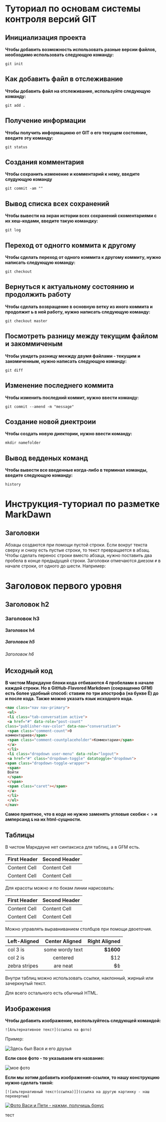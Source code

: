 # Туториал по основам системы контроля версий GIT


## Инициализация проекта 
**Чтобы добавить возможность использовать разные версии файлов, необходимо использовать следующую команду:**

~~~fix
git init 
~~~


## Как добавить файл в отслеживание 
**Чтобы добавить файл на отслеживание, используйте следующую команду:**

~~~~fix
git add .
~~~~

## Получение информации
**Чтобы получить информациюю от GIT о его текущем состояние, введите эту команду:**

~~~fix
git status
~~~

## Создания комментария
**Чтобы сохранить изменение и комментарий к нему, введите слудующую команду**

~~~fix
git commit -am ""   
~~~

## Вывод списка всех сохранений 
**Чтобы вывести на экран истории всех сохранений скоментариями с их хеш-кодами, введите такую командку:**
~~~fix
git log 
~~~

## Переход от одногго коммита к другому
**Чтобы сделать переход от одного коммита к другому коммиту, нужно написать следующую команду:**

~~~fix
git checkout
~~~

## Вернуться к актуальному состоянию и продолжить работу
**Чтобы сделать возвращение в основную ветку из иного коммита и продолжит ь в ней работу, нужно написать следующую команду:**
~~~fix
git checkout master
~~~

## Посмотреть разницу между текущим файлом и закоммиченым
**Чтобы увидеть разницу менжду двумя файлами - текущим и закомиченным, нужно написать следующую команду:**

~~~fix
git diff
~~~

## Изменение последнего коммита
**Чтобы изменить последний коммит, нужно ввести команду:**

~~~fix
git commit --amend -m "message"
~~~


## Создание новой диектроии 
**Чтобы создать новую диектории, нужно ввести команду:**

~~~fix
mkdir namefolder
~~~

## Вывод ведденых команд 
**Чтобы вывести все введенные когда-либо в терминал команды, введите следующую команду:**

~~~fix
history
~~~





# Инструкция-туториал по разметке MarkDawn

## Заголовки 

Абзацы создаются при помощи пустой строки. Если вокруг
текста сверху и снизу есть пустые строки, то текст
превращается в абзац.
Чтобы сделать перенос строки вместо абзаца,
нужно поставить два пробела в конце предыдущей строки.
Заголовки отмечаются диезом `#` в начале строки, от
одного до шести. Например:

# Заголовок первого уровня #
## Заголовок h2
### Заголовок h3
#### Заголовок h4
##### Заголовок h5
###### Заголовок h6



## Исходный код 

**В чистом Маркдауне блоки кода отбиваются 4 пробелами в
начале каждой строки.
Но в GitHub-Flavored Markdown (сокращенно GFM) есть
более удобный способ: ставим по три апострофа (на букве
Ё) до и после кода. Также можно указать язык исходного
кода.**

```html
<nav class="nav nav-primary">
 <ul>
 <li class="tab-conversation active">
 <a href="#" data-role="post-count"
class="publisher-nav-color" data-nav="conversation">
 <span class="comment-count">0
комментариев</span>
 <span class="comment-countplaceholder">Комментарии</span>
 </a>
 </li>
 <li class="dropdown user-menu" data-role="logout">
 <a href="#" class="dropdown-toggle" datatoggle="dropdown">
<span class="dropdown-toggle-wrapper">
 <span>
 Войти
 </span>
 </span>
 <span class="caret"></span>
 </a>
 </li>
 </ul>
</nav>
```

**Самое приятное, что в коде не нужно заменять угловые
скобки `< >` и амперсанд `&` на их html-сущности.**




## Таблицы

В чистом Маркдауне нет синтаксиса для таблиц, а в GFM
есть.

First Header | Second Header
------------- | -------------
Content Cell | Content Cell
Content Cell | Content Cell

Для красоты можно и по бокам линии нарисовать:

| First Header | Second Header |
| ------------- | ------------- |
| Content Cell | Content Cell |
| Content Cell | Content Cell |

Можно управлять выравниванием столбцов при помощи
двоеточия.

| Left-Aligned | Center Aligned | Right Aligned |
|:------------- |:---------------:| -------------:|
| col 3 is | some wordy text | **$1600** |
| col 2 is | centered | $12 |
| zebra stripes | are neat | ~~$1~~ |

Внутри таблиц можно использовать ссылки, наклонный,
жирный или зачеркнутый текст.

Для всего остального есть обычный HTML.



## Изображения

**Чтобы добавить изображение, воспользуйтесь следующей командой:**

~~~
![Альтернативное текст](ссылка на фото)
~~~
Пример:

![Здесь был Вася и его друзья](https://images.unsplash.com/photo-1517649763962-0c623066013b?ixlib=rb-4.0.3&ixid=M3wxMjA3fDB8MHxwaG90by1wYWdlfHx8fGVufDB8fHx8fA%3D%3D&auto=format&fit=crop&w=870&q=80)

**Если свое фото - то указываем его название:**

![мое фото](photo_2022-06-29_00-00-15.jpg)

**Если мы хотим добавить изображения-ссылки, то нашу конструкцию нужно сделать такой:**

~~~
[![альтернативный текст(ссылка)]](ссылка на другую картинку - наш перевертыш)
~~~

[![Фото Васи и Пети - нажми, получишь бонус](https://images.unsplash.com/photo-1486425091969-f62210f08a26?ixlib=rb-4.0.3&ixid=M3wxMjA3fDB8MHxwaG90by1wYWdlfHx8fGVufDB8fHx8fA%3D%3D&auto=format&fit=crop&w=871&q=80)](https://images.unsplash.com/photo-1501620363363-4f9cb7fa25e8?ixlib=rb-4.0.3&ixid=M3wxMjA3fDB8MHxwaG90by1wYWdlfHx8fGVufDB8fHx8fA%3D%3D&auto=format&fit=crop&w=387&q=80)

тест
